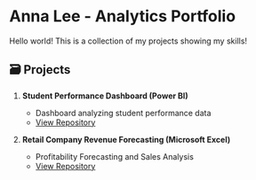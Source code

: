 # Anna Lee - Analytics Portfolio
Hello world! This is a collection of my projects showing my skills!
## 🗃️ Projects

1. **Student Performance Dashboard (Power BI)**
   - Dashboard analyzing student performance data
   - [View Repository](https://github.com/annalee-data/studentperformance-powerbi/blob/main/README.md)

2. **Retail Company Revenue Forecasting (Microsoft Excel)**
   - Profitability Forecasting and Sales Analysis
   - [View Repository](https://github.com/annalee-data/retailrevenue-excel/blob/main/README.md)
